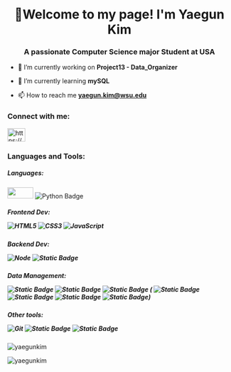 <h1 align="center">👋Welcome to my page! I'm Yaegun Kim</h1>
<h3 align="center">A passionate Computer Science major Student at USA</h3>

- 🔭 I’m currently working on **Project13 - Data_Organizer**

- 🌱 I’m currently learning **mySQL**

- 📫 How to reach me **yaegun.kim@wsu.edu**

<h3 align="left">Connect with me:</h3>
<p align="left">
<a href="https://linkedin.com/in/https://www.linkedin.com/in/yaegun-kim-952661272/" target="blank"><img align="center" src="https://raw.githubusercontent.com/rahuldkjain/github-profile-readme-generator/master/src/images/icons/Social/linked-in-alt.svg" alt="https://www.linkedin.com/in/yaegun-kim-952661272/" height="30" width="40" /></a>
</p>

<h3 align="left">Languages and Tools:</h3>
<h5 align="left">Languages:</h5>
<p>
    <img src="https://github.com/YaegunKim/YaegunKim/assets/117888155/ccd0369e-f186-48e8-82b2-e336a3184bc8" width="58" height="25">
    <img src="https://img.shields.io/badge/python-dfdfdf?style=for-the-badge&logo=python" alt="Python Badge">
</p>

<h5 align="left">Frontend Dev:

![HTML5](https://img.shields.io/badge/-HTML5-F05032?style=for-the-badge&logo=html5&logoColor=ffffff)
![CSS3](https://img.shields.io/badge/-CSS3-007ACC?style=for-the-badge&logo=css3)
![JavaScript](https://img.shields.io/badge/-JavaScript-%23F7DF1C?style=for-the-badge&logo=javascript&logoColor=000000&labelColor=%23F7DF1C&color=%23FFCE5A)
</h5>
<h5 align="left">Backend Dev:

![Node](https://img.shields.io/badge/-Nodejs-43853d?style=for-the-badge&logo=Node.js&logoColor=white)
![Static Badge](https://img.shields.io/badge/Express-1F1C1C?style=for-the-badge&logo=Express)
</h5>
<h5>Data Management:
  
![Static Badge](https://img.shields.io/badge/flask-0BD0D7?style=for-the-badge&logo=Flask)
![Static Badge](https://img.shields.io/badge/mySQL-FFB22B?style=for-the-badge&logo=mysql)
![Static Badge](https://img.shields.io/badge/python-dfdfdf?style=for-the-badge&logo=python)
(
![Static Badge](https://img.shields.io/badge/numpy-3DA5FF?style=for-the-badge&logo=numpy)
![Static Badge](https://img.shields.io/badge/pandas-AEDAFF?style=for-the-badge&logo=pandas)
![Static Badge](https://img.shields.io/badge/seaborn-94BCDF?style=for-the-badge&logo=seaborn)
![Static Badge](https://img.shields.io/badge/matplotlib-FFAB00?style=for-the-badge&logo=seaborn))

<h5 align="left">Other tools:

![Git](https://img.shields.io/badge/-Git-F05032?style=for-the-badge&logo=git&logoColor=ffffff)
![Static Badge](https://img.shields.io/badge/slack-FF004D?style=for-the-badge&logo=slack)
![Static Badge](https://img.shields.io/badge/trello-black?style=for-the-badge&logo=trello)

</h5>

<p><img align="center" src="https://github-readme-stats.vercel.app/api/top-langs?username=yaegunkim&show_icons=true&locale=en&layout=compact" alt="yaegunkim" /></p>

<p><img align="center" src="https://github-readme-streak-stats.herokuapp.com/?user=yaegunkim&" alt="yaegunkim" /></p>
